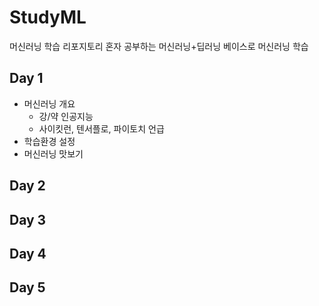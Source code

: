 # StudyML
머신러닝 학습 리포지토리
혼자 공부하는 머신러닝+딥러닝 베이스로 머신러닝 학습

## Day 1
  - 머신러닝 개요
    - 강/약 인공지능
    - 사이킷런, 텐서플로, 파이토치 언급
  - 학습환경 설정
  - 머신러닝 맛보기
  
## Day 2

## Day 3

## Day 4

## Day 5
